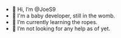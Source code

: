 - 👋 Hi, I’m @JoeS9
- 👀 I'm a baby developer, still in the womb.
- 🌱 I’m currently learning the ropes.
- 💞️ I’m not looking for any help as of yet.

<!---
JoeS9/JoeS9 is a ✨ special ✨ repository because its `README.md` (this file) appears on your GitHub profile.
You can click the Preview link to take a look at your changes.
--->
